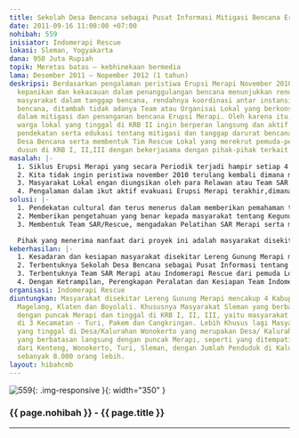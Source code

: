 ```yaml
---
title: Sekolah Desa Bencana sebagai Pusat Informasi Mitigasi Bencana Erupsi Merapi
date: 2011-09-16 11:08:00 +07:00
nohibah: 559
inisiator: Indomerapi Rescue
lokasi: Sleman, Yogyakarta
dana: 950 Juta Rupiah
topik: Meretas batas – kebhinekaan bermedia
lama: Desember 2011 – Nopember 2012 (1 tahun)
deskripsi: Berdasarkan pengalaman peristiwa Erupsi Merapi November 2010, terjadinya
  kepanikan dan kekacauan dalam penanggulangan bencana menunjukkan rendahnya kesadaran/kesiapan
  masyarakat dalam tanggap bencana, rendahnya koordinasi antar instansi dalam mitigasi
  bencana, ditambah tidak adanya Team atau Organisai Lokal yang berkonsentrasi Khusus
  dalam mitigasi dan penanganan bencana Erupsi Merapi. Oleh karena itu, kami sebagai
  warga lokal yang tinggal di KRB II ingin berperan langsung dan aktif dalam melakukan
  pendekatan serta edukasi tentang mitigasi dan tanggap darurat bencana melalui Sekolah
  Desa Bencana serta membentuk Tim Rescue Lokal yang merekrut pemuda-pemuda di setiap
  dusun di KRB I, II,III dengan bekerjasama dengan pihak-pihak terkait.
masalah: |-
  1. Siklus Erupsi Merapi yang secara Periodik terjadi hampir setiap 4 tahun sekali banyak menimbulkan dampak kerugian bagi Masyarakat disekitar Lereng Gunung Merapi.
  2. Kita tidak ingin peristiwa november 2010 terulang kembali dimana masyarakat lebih mempercayai hal-hal mistis/tahayul daripada informasi ilmiah yang dikeluarkan BNPB yang mengakibatkan jatuhnya banyak korban jiwa.
  3. Masyarakat Lokal engan diungsikan oleh para Relawan atau Team SAR yang datang dari berbagai daerah bahkan luar negri, karena penduduk lokal merasa lebih tahu tentang seluk-beluk Merapi di banding orang dari luar daerah, untuk itu kami sebagai Pemuda lokal akan ikut aktif menyadarkan dan mengevakuasi masyarakat lokal dilingkungan kami dengan pendekatan kekeluargaan dan kemasyarakatan bersama ketika aktifitas Gunung Merapi meningkat atau membahayakan.
  4. Pengalaman dalam ikut aktif evakuasi Erupsi Merapi terakhir,dimana jalur-jalur atau jalan evakuasi banyak yang terhalang oleh Pepohonan, terutama Pohon Salak Pondoh dan Bambu yang roboh ditengah jalan menjadi kendala proses evakuasi krn kendaraan evakuasi tidak dapat melaluinya, dengan bekerjasama penduduk/pemuda lokal yang lebih mengetahui jalan tembus/jalur alternatif yang aman dan dapat ditembus sebagai pemandu bagi Relawan atau Team SAR dari luar daerah.
solusi: |-
  1. Pendekatan cultural dan terus menerus dalam memberikan pemahaman tentang edukasi manajemen bencana agar lebih siap dalam menghadapi , sebelum, saat dan setelah terjadi bencana.
  2. Memberikan pengetahuan yang benar kepada masyarakat tentang Kegunungapian mulai usia dini melalui Sekolah Desa Bencana yang akan menjadi Pusat Informasi dan Pusat Study tentang Gunung Merapi bagi Masyarakat yang tinggal disekitar Lereng Gunung Merapi maupun Masyarakat umum dari berbagai daerah yang ingin belajar dalam Penanganan Mitigasi Bencana khususnya tentang gunung berapi yang banyak terdapat di Indonesia.
  3. Membentuk Team SAR/Rescue, mengadakan Pelatihan SAR Merapi serta melengkapi sarana dan Prasarana Team SAR, yang direkrut dari perwakilan/tokoh Pemuda Lokal dari seluruh dusun yang masuk dalam KRB I, II, III, sehingga saat diperlukan mereka akan dapat dengan mudah menyadarkan keluarganya untuk mengikuti anjuran pemerintah/BNPB.

  Pihak yang menerima manfaat dari proyek ini adalah masyarakat disekitar Lereng Gunung Merapi mencakup 4 Kabupaten: Sleman, Magelang, Klaten dan Boyolali. Khususnya Masyarakat Sleman yang berbatasab langsung dengan puncak Merapi dan tinggal di KRB I, II, III, yaitu masyarakat yang tinggal di 3 Kecamatan: Turi, Pakem dan Cangkringan. Lebih Khusus lagi Masyarakat Turi yang tinggal di Desa/Kalurahan Wonokerto yang merupakan Desa/ Kalurahan teratas yang berbatasan langsung dengan puncak Merapi, seperti yang ditempati oleh pengusul dari Kenteng, Wonokerto, Turi, Sleman, dengan Jumlah Penduduk di Kalurahan Wonokerto sebanyak 8.000 orang lebih.
keberhasilan: |-
  1. Kesadaran dan kesiapan masyarakat disekitar Lereng Gunung Merapi menghadapi Erupsi Merapi atau berbagai bencana dengan siklus alamiah Gunung Merapi.
  2. Terbentuknya Sekolah Desa Bencana sebagai Pusat Informasi tentang Mitigasi Bencana Erupsi Merapi, sebagi media penyampai informasi dari Pemerintah/BNPB ke Masyarakat Lokal.
  3. Terbentuknya Team SAR Merapi atau Indomerapi Rescue dari pemuda Lokal, sekaligus sebagai Garda depan dalam Penanganan Mitigasi Bencana dan Tanggap Darurat serta Pemandu bagi Relawan atau SAR dari luar daerah.
  4. Dengan Ketrampilan, Perengkapan Peralatan dan Kesiapan Team Indomerapi Rescue untuk dikirim ke daerah lain diseluruh Indonesia yang mengalami bencana alam.
organisasi: Indomerapi Rescue
diuntungkan: Masyarakat disekitar Lereng Gunung Merapi mencakup 4 Kabupaten - Sleman,
  Magelang, Klaten dan Boyolali. Khususnya Masyarakat Sleman yang berbatasab langsung
  dengan puncak Merapi dan tinggal di KRB I, II, III, yaitu masyarakat yang tinggal
  di 3 Kecamatan - Turi, Pakem dan Cangkringan. Lebih Khusus lagi Masyarakat Turi
  yang tinggal di Desa/Kalurahan Wonokerto yang merupakan Desa/ Kalurahan teratas
  yang berbatasan langsung dengan puncak Merapi, seperti yang ditempati oleh pengusul
  dari Kenteng, Wonokerto, Turi, Sleman, dengan Jumlah Penduduk di Kalurahan Wonokerto
  sebanyak 8.000 orang lebih.
layout: hibahcmb
---
```


![559](/static/img/hibahcmb/559.png){: .img-responsive }{: width="350" }

### {{ page.nohibah }} - {{ page.title }}

---
